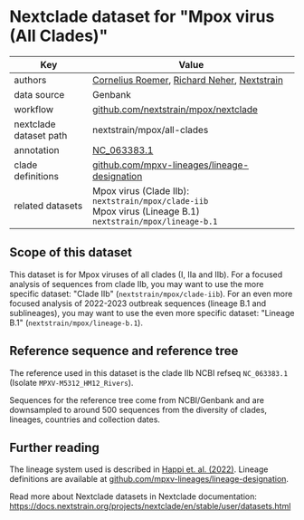 # Nextclade dataset for "Mpox virus (All Clades)"

| Key                    | Value                                                                                                                 |
| ---------------------- | --------------------------------------------------------------------------------------------------------------------- |
| authors                | [Cornelius Roemer](https://neherlab.org), [Richard Neher](https://neherlab.org), [Nextstrain](https://nextstrain.org) |
| data source            | Genbank                                                                                                               |
| workflow               | [github.com/nextstrain/mpox/nextclade](https://github.com/nextstrain/mpox/nextclade)                                  |
| nextclade dataset path | nextstrain/mpox/all-clades                                                                                            |
| annotation             | [NC_063383.1](https://www.ncbi.nlm.nih.gov/nuccore/NC_063383)                                                         |
| clade definitions      | [github.com/mpxv-lineages/lineage-designation](https://github.com/mpxv-lineages/lineage-designation)                  |
| related datasets       | Mpox virus (Clade IIb): `nextstrain/mpox/clade-iib`<br> Mpox virus (Lineage B.1) `nextstrain/mpox/lineage-b.1`        |

## Scope of this dataset

This dataset is for Mpox viruses of all clades (I, IIa and IIb). For a focused analysis of sequences from clade IIb, you may want to use the more specific dataset: "Clade IIb" (`nextstrain/mpox/clade-iib`). For an even more focused analysis of 2022-2023 outbreak sequences (lineage B.1 and sublineages), you may want to use the even more specific dataset: "Lineage B.1" (`nextstrain/mpox/lineage-b.1`).

## Reference sequence and reference tree

The reference used in this dataset is the clade IIb NCBI refseq `NC_063383.1` (Isolate `MPXV-M5312_HM12_Rivers`).

Sequences for the reference tree come from NCBI/Genbank and are downsampled to around 500 sequences from the diversity of clades, lineages, countries and collection dates.

## Further reading

The lineage system used is described in [Happi et. al. (2022)](https://doi.org/10.1371/journal.pbio.3001769). Lineage definitions are available at [github.com/mpxv-lineages/lineage-designation](https://github.com/nextstrain/mpox/nextclade).

Read more about Nextclade datasets in Nextclade documentation: https://docs.nextstrain.org/projects/nextclade/en/stable/user/datasets.html
